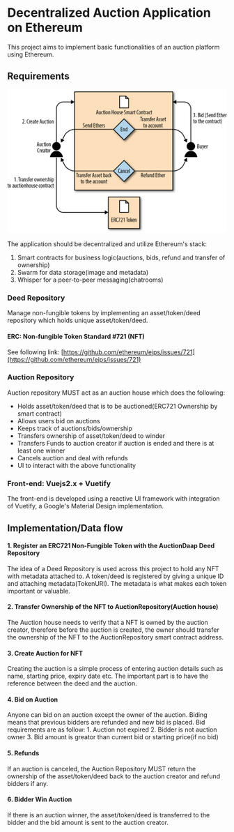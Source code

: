 # Decentralized Auction Application on Ethereum

This project aims to implement basic functionalities of an auction platform using Ethereum.

## Requirements

![Auction Diagram](../../.gitbook/assets/auction_diagram.png)

The application should be decentralized and utilize Ethereum's stack:

1. Smart contracts for business logic\(auctions, bids, refund and transfer of ownership\)
2. Swarm for data storage\(image and metadata\)
3. Whisper for a peer-to-peer messaging\(chatrooms\)

### Deed Repository

Manage non-fungible tokens by implementing an asset/token/deed repository which holds unique asset/token/deed.

#### ERC: Non-fungible Token Standard \#721 \(NFT\)

See following link: [https://github.com/ethereum/eips/issues/721](https://github.com/ethereum/eips/issues/721)

### Auction Repository

Auction repository MUST act as an auction house which does the following:

* Holds asset/token/deed that is to be auctioned\(ERC721 Ownership by smart contract\)
* Allows users bid on auctions
* Keeps track of auctions/bids/ownership
* Transfers ownership of asset/token/deed to winder
* Transfers Funds to auction creator if auction is ended and there is at least one winner
* Cancels auction and deal with refunds
* UI to interact with the above functionality

### Front-end: Vuejs2.x + Vuetify

The front-end is developed using a reactive UI framework with integration of Vuetify, a Google's Material Design implementation.

## Implementation/Data flow

#### 1. Register an ERC721 Non-Fungible Token with the AuctionDaap Deed Repository

The idea of a Deed Repository is used across this project to hold any NFT with metadata attached to. A token/deed is registered by giving a unique ID and attaching metadata\(TokenURI\). The metadata is what makes each token important or valuable.

#### 2. Transfer Ownership of the NFT to AuctionRepository\(Auction house\)

The Auction house needs to verify that a NFT is owned by the auction creator, therefore before the auction is created, the owner should transfer the ownership of the NFT to the AuctionRepository smart contract address.

#### 3. Create Auction for NFT

Creating the auction is a simple process of entering auction details such as name, starting price, expiry date etc. The important part is to have the reference between the deed and the auction.

#### 4. Bid on Auction

Anyone can bid on an auction except the owner of the auction. Biding means that previous bidders are refunded and new bid is placed. Bid requirements are as follow: 1. Auction not expired 2. Bidder is not auction owner 3. Bid amount is greator than current bid or starting price\(if no bid\)

#### 5. Refunds

If an auction is canceled, the Auction Repository MUST return the ownership of the asset/token/deed back to the auction creator and refund bidders if any.

#### 6. Bidder Win Auction

If there is an auction winner, the asset/token/deed is transferred to the bidder and the bid amount is sent to the auction creator.

